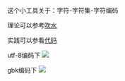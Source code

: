 
这个小工具关于：字符-字符集-字符编码

理论可以参考[吹水](https://github.com/kamly/phptool/blob/master/字符-字符集-字符编码/Theory.md)

实践可以参看[代码](https://github.com/kamly/phptool/blob/master/字符-字符集-字符编码/play-character.php)

utf-8编码下
![](http://ww1.sinaimg.cn/large/8c2e9604gy1fgfsbwvlesj20ho0cqq3f.jpg)

gbk编码下
![](http://ww1.sinaimg.cn/large/8c2e9604gy1fgfsc299paj20g60cz3yy.jpg)


